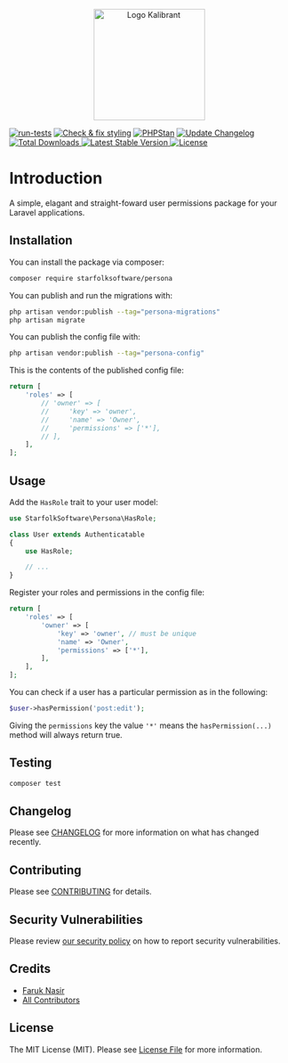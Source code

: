 <p align="center"><img width="200" src="https://user-images.githubusercontent.com/4984175/162582621-80d3d4ec-83c8-4614-b429-e893af474ce9.png" alt="Logo Kalibrant"></p>

[![run-tests](https://github.com/starfolksoftware/persona/actions/workflows/run-tests.yml/badge.svg)](https://github.com/starfolksoftware/persona/actions/workflows/run-tests.yml)
[![Check & fix styling](https://github.com/starfolksoftware/persona/actions/workflows/php-cs-fixer.yml/badge.svg)](https://github.com/starfolksoftware/persona/actions/workflows/php-cs-fixer.yml)
[![PHPStan](https://github.com/starfolksoftware/persona/actions/workflows/phpstan.yml/badge.svg)](https://github.com/starfolksoftware/persona/actions/workflows/phpstan.yml)
[![Update Changelog](https://github.com/starfolksoftware/persona/actions/workflows/update-changelog.yml/badge.svg)](https://github.com/starfolksoftware/persona/actions/workflows/update-changelog.yml)
<a href="https://packagist.org/packages/starfolksoftware/persona">
    <img src="https://img.shields.io/packagist/dt/starfolksoftware/persona" alt="Total Downloads">
</a>
<a href="https://packagist.org/packages/starfolksoftware/persona">
    <img src="https://img.shields.io/packagist/v/starfolksoftware/persona" alt="Latest Stable Version">
</a>
<a href="https://packagist.org/packages/starfolksoftware/persona">
    <img src="https://img.shields.io/packagist/l/starfolksoftware/persona" alt="License">
</a>

# Introduction


A simple, elagant and straight-foward user permissions package for your Laravel applications.

## Installation

You can install the package via composer:

```bash
composer require starfolksoftware/persona
```

You can publish and run the migrations with:

```bash
php artisan vendor:publish --tag="persona-migrations"
php artisan migrate
```

You can publish the config file with:

```bash
php artisan vendor:publish --tag="persona-config"
```

This is the contents of the published config file:

```php
return [
    'roles' => [
        // 'owner' => [
        //     'key' => 'owner',
        //     'name' => 'Owner',
        //     'permissions' => ['*'],
        // ],
    ],
];
```

## Usage

Add the `HasRole` trait to your user model:

```php
use StarfolkSoftware\Persona\HasRole;

class User extends Authenticatable
{
    use HasRole;

    // ...
}
```

Register your roles and permissions in the config file:

```php
return [
    'roles' => [
        'owner' => [
            'key' => 'owner', // must be unique
            'name' => 'Owner',
            'permissions' => ['*'],
        ],
    ],
];
```

You can check if a user has a particular permission as in the following:

```php
$user->hasPermission('post:edit');
```

Giving the `permissions` key the value `'*'` means the `hasPermission(...)` method will always return true.

## Testing

```bash
composer test
```

## Changelog

Please see [CHANGELOG](CHANGELOG.md) for more information on what has changed recently.

## Contributing

Please see [CONTRIBUTING](https://github.com/spatie/.github/blob/main/CONTRIBUTING.md) for details.

## Security Vulnerabilities

Please review [our security policy](../../security/policy) on how to report security vulnerabilities.

## Credits

- [Faruk Nasir](https://github.com/frknasir)
- [All Contributors](../../contributors)

## License

The MIT License (MIT). Please see [License File](LICENSE.md) for more information.
